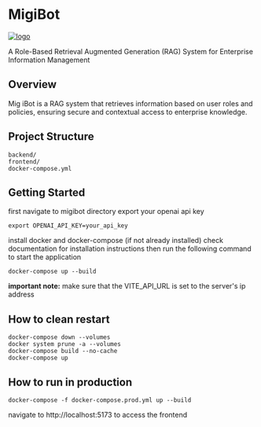
# MigiBot

<a href="https://ibb.co/RHkRGcs"><img src="https://i.ibb.co/ryRDKHz/logo.jpg" alt="logo" border="0"></a>

A Role-Based Retrieval Augmented Generation (RAG) System for Enterprise Information Management

## Overview
Mig iBot is a RAG system that retrieves information based on user roles and policies, ensuring secure and contextual access to enterprise knowledge.

## Project Structure

```
backend/
frontend/
docker-compose.yml
```

## Getting Started

first navigate to migibot directory
export your openai api key

```
export OPENAI_API_KEY=your_api_key
```

install docker and docker-compose (if not already installed) check documentation for installation instructions
then run the following command to start the application
```
docker-compose up --build 
```

**important note:** make sure that the VITE_API_URL is set to the server's ip address

## How to clean restart 
```
docker-compose down --volumes
docker system prune -a --volumes
docker-compose build --no-cache
docker-compose up
```

## How to run in production
```
docker-compose -f docker-compose.prod.yml up --build
```

navigate to http://localhost:5173 to access the frontend
